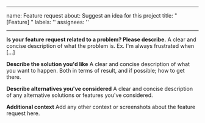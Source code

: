 <!--
SPDX-FileCopyrightText: 2017-2021 Alliander N.V. <korte.termijn.prognoses@alliander.com>

SPDX-License-Identifier: MPL-2.0
-->

---
name: Feature request
about: Suggest an idea for this project
title: "[Feature] "
labels: ''
assignees: ''

---

**Is your feature request related to a problem? Please describe.**
A clear and concise description of what the problem is. Ex. I'm always frustrated when [...]

**Describe the solution you'd like**
A clear and concise description of what you want to happen. Both in terms of result, and if possible; how to get there.

**Describe alternatives you've considered**
A clear and concise description of any alternative solutions or features you've considered.

**Additional context**
Add any other context or screenshots about the feature request here.
